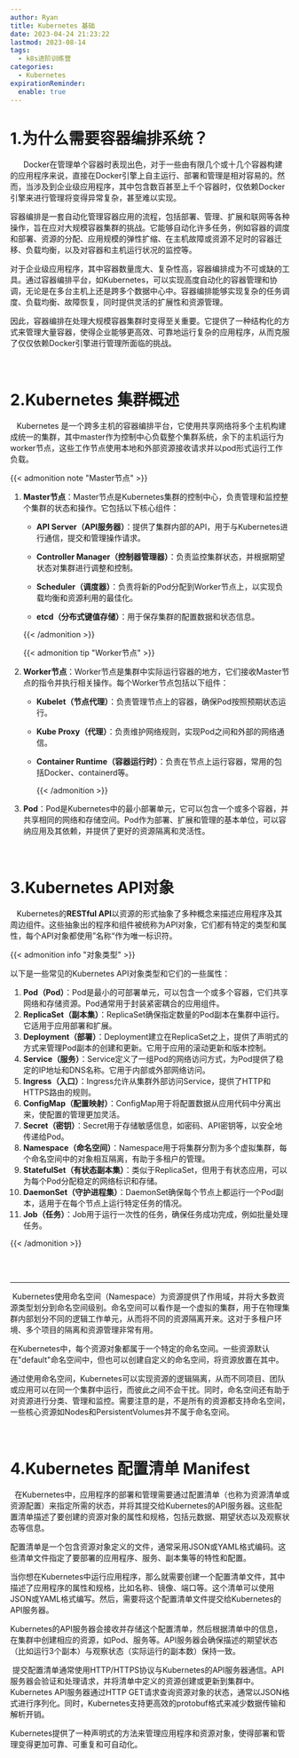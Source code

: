 ```yaml
---
author: Ryan
title: Kubernetes 基础
date: 2023-04-24 21:23:22
lastmod: 2023-08-14
tags:
  - k8s进阶训练营
categories:
  - Kubernetes
expirationReminder:
  enable: true
---
```




# 1.为什么需要容器编排系统？

 &nbsp; &nbsp;&nbsp;&nbsp;&nbsp;Docker在管理单个容器时表现出色，对于一些由有限几个或十几个容器构建的应用程序来说，直接在Docker引擎上自主运行、部署和管理是相对容易的。然而，当涉及到企业级应用程序，其中包含数百甚至上千个容器时，仅依赖Docker引擎来进行管理将变得异常复杂，甚至难以实现。</p>

容器编排是一套自动化管理容器应用的流程，包括部署、管理、扩展和联网等各种操作，旨在应对大规模容器集群的挑战。它能够自动化许多任务，例如容器的调度和部署、资源的分配、应用规模的弹性扩缩、在主机故障或资源不足时的容器迁移、负载均衡，以及对容器和主机运行状况的监控等。

对于企业级应用程序，其中容器数量庞大、复杂性高，容器编排成为不可或缺的工具。通过容器编排平台，如Kubernetes，可以实现高度自动化的容器管理和协调，无论是在多台主机上还是跨多个数据中心中。容器编排能够实现复杂的任务调度、负载均衡、故障恢复，同时提供灵活的扩展性和资源管理。

因此，容器编排在处理大规模容器集群时变得至关重要。它提供了一种结构化的方式来管理大量容器，使得企业能够更高效、可靠地运行复杂的应用程序，从而克服了仅仅依赖Docker引擎进行管理所面临的挑战。



<br />

# 2.Kubernetes 集群概述

 &nbsp;&nbsp; Kubernetes 是一个跨多主机的容器编排平台，它使用共享网络将多个主机构建成统一的集群，其中master作为控制中心负载整个集群系统，余下的主机运行为worker节点，这些工作节点使用本地和外部资源接收请求并以pod形式运行工作负载。

{{< admonition note "Master节点" >}}

1. **Master节点**：Master节点是Kubernetes集群的控制中心，负责管理和监控整个集群的状态和操作。它包括以下核心组件：

   - **API Server（API服务器）**：提供了集群内部的API，用于与Kubernetes进行通信，提交和管理操作请求。

   - **Controller Manager（控制器管理器）**：负责监控集群状态，并根据期望状态对集群进行调整和控制。

   - **Scheduler（调度器）**：负责将新的Pod分配到Worker节点上，以实现负载均衡和资源利用的最佳化。

   - **etcd（分布式键值存储）**：用于保存集群的配置数据和状态信息。

     

   

   {{< /admonition >}}

   

   {{< admonition tip "Worker节点" >}}

2. **Worker节点**：Worker节点是集群中实际运行容器的地方，它们接收Master节点的指令并执行相关操作。每个Worker节点包括以下组件：

   - **Kubelet（节点代理）**：负责管理节点上的容器，确保Pod按照预期状态运行。

   - **Kube Proxy（代理）**：负责维护网络规则，实现Pod之间和外部的网络通信。

   - **Container Runtime（容器运行时）**：负责在节点上运行容器，常用的包括Docker、containerd等。

     {{< /admonition >}}

3. **Pod**：Pod是Kubernetes中的最小部署单元，它可以包含一个或多个容器，并共享相同的网络和存储空间。Pod作为部署、扩展和管理的基本单位，可以容纳应用及其依赖，并提供了更好的资源隔离和灵活性。

<br />

# 3.Kubernetes  API对象

&nbsp;&nbsp;&nbsp;Kubernetes的**RESTful API**以资源的形式抽象了多种概念来描述应用程序及其周边组件。这些抽象出的程序和组件被统称为API对象，它们都有特定的类型和属性，每个API对象都使用”名称“作为唯一标识符。

{{< admonition info "对象类型" >}}

以下是一些常见的Kubernetes API对象类型和它们的一些属性：

1. **Pod（Pod）**：Pod是最小的可部署单元，可以包含一个或多个容器，它们共享网络和存储资源。Pod通常用于封装紧密耦合的应用组件。
2. **ReplicaSet（副本集）**：ReplicaSet确保指定数量的Pod副本在集群中运行。它适用于应用部署和扩展。
3. **Deployment（部署）**：Deployment建立在ReplicaSet之上，提供了声明式的方式来管理Pod副本的创建和更新。它用于应用的滚动更新和版本控制。
4. **Service（服务）**：Service定义了一组Pod的网络访问方式，为Pod提供了稳定的IP地址和DNS名称。它用于内部或外部网络访问。
5. **Ingress（入口）**：Ingress允许从集群外部访问Service，提供了HTTP和HTTPS路由的规则。
6. **ConfigMap（配置映射）**：ConfigMap用于将配置数据从应用代码中分离出来，使配置的管理更加灵活。
7. **Secret（密钥）**：Secret用于存储敏感信息，如密码、API密钥等，以安全地传递给Pod。
8. **Namespace（命名空间）**：Namespace用于将集群分割为多个虚拟集群，每个命名空间中的对象相互隔离，有助于多租户的管理。
9. **StatefulSet（有状态副本集）**：类似于ReplicaSet，但用于有状态应用，可以为每个Pod分配稳定的网络标识和存储。
10. **DaemonSet（守护进程集）**：DaemonSet确保每个节点上都运行一个Pod副本，适用于在每个节点上运行特定任务的情况。
11. **Job（任务）**：Job用于运行一次性的任务，确保任务成功完成，例如批量处理任务。

{{< /admonition >}}

<br />

<br>

---



  &nbsp;Kubernetes使用命名空间（Namespace）为资源提供了作用域，并将大多数资源类型划分到命名空间级别。命名空间可以看作是一个虚拟的集群，用于在物理集群内部划分不同的逻辑工作单元，从而将不同的资源隔离开来。这对于多租户环境、多个项目的隔离和资源管理非常有用。

 在Kubernetes中，每个资源对象都属于一个特定的命名空间。一些资源默认在"default"命名空间中，但也可以创建自定义的命名空间，将资源放置在其中。

  通过使用命名空间，Kubernetes可以实现资源的逻辑隔离，从而不同项目、团队或应用可以在同一个集群中运行，而彼此之间不会干扰。同时，命名空间还有助于对资源进行分类、管理和监控。需要注意的是，不是所有的资源都支持命名空间，一些核心资源如Nodes和PersistentVolumes并不属于命名空间。

<br />

# 4.Kubernetes 配置清单 Manifest

&nbsp;  在Kubernetes中，应用程序的部署和管理需要通过配置清单（也称为资源清单或资源配置）来指定所需的状态，并将其提交给Kubernetes的API服务器。这些配置清单描述了要创建的资源对象的属性和规格，包括元数据、期望状态以及观察状态等信息。

  配置清单是一个包含资源对象定义的文件，通常采用JSON或YAML格式编码。这些清单文件指定了要部署的应用程序、服务、副本集等的特性和配置。

 当你想在Kubernetes中运行应用程序，那么就需要创建一个配置清单文件，其中描述了应用程序的属性和规格，比如名称、镜像、端口等。这个清单可以使用JSON或YAML格式编写。然后，需要将这个配置清单文件提交给Kubernetes的API服务器。

Kubernetes的API服务器会接收并存储这个配置清单，然后根据清单中的信息，在集群中创建相应的资源，如Pod、服务等。API服务器会确保描述的期望状态（比如运行3个副本）与观察状态（实际运行的副本数）保持一致。



&nbsp;提交配置清单通常使用HTTP/HTTPS协议与Kubernetes的API服务器通信。API服务器会验证和处理请求，并将清单中定义的资源创建或更新到集群中。Kubernetes API服务器通过HTTP GET请求查询资源对象的状态，通常以JSON格式进行序列化。同时，Kubernetes支持更高效的protobuf格式来减少数据传输和解析开销。

Kubernetes提供了一种声明式的方法来管理应用程序和资源对象，使得部署和管理变得更加可靠、可重复和可自动化。

<br />